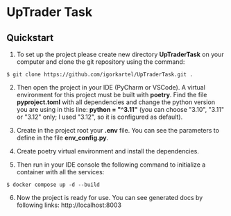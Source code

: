 # UpTrader Task

## Quickstart

1. To set up the project please create new directory **UpTraderTask** on your computer and clone the git repository using the command:

```console
$ git clone https://github.com/igorkartel/UpTraderTask.git .
```

2. Then open the project in your IDE (PyCharm or VSCode). A virtual environment for this project must be built with **poetry**.
Find the file **pyproject.toml** with all dependencies and change the python version you are using in this line:
**python = "^3.11"** (you can choose "3.10", "3.11" or "3.12" only; I used "3.12", so it is configured as default).

3. Create in the project root your **.env** file. You can see the parameters to define in the file **env_config.py**.

4. Create poetry virtual environment and install the dependencies.

5. Then run in your IDE console the following command to initialize a container with all the services:

```console
$ docker compose up -d --build
```

6. Now the project is ready for use.
You can see generated docs by following links: http://localhost:8003
